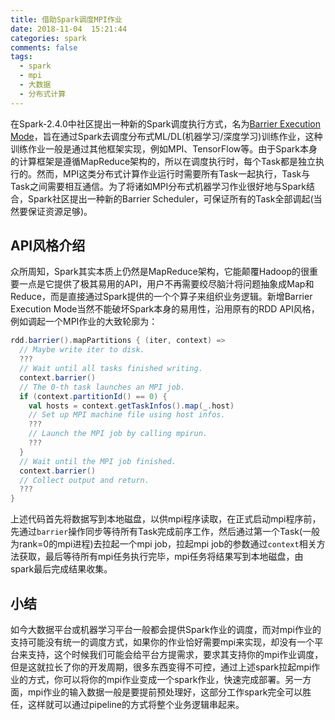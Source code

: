```yaml
---
title: 借助Spark调度MPI作业
date: 2018-11-04  15:21:44
categories: spark
comments: false
tags:
  - spark
  - mpi
  - 大数据
  - 分布式计算
---
```


在Spark-2.4.0中社区提出一种新的Spark调度执行方式，名为[Barrier Execution Mode](https://jira.apache.org/jira/browse/SPARK-24374)，旨在通过Spark去调度分布式ML/DL(机器学习/深度学习)训练作业，这种训练作业一般是通过其他框架实现，例如MPI、TensorFlow等。由于Spark本身的计算框架是遵循MapReduce架构的，所以在调度执行时，每个Task都是独立执行的。然而，MPI这类分布式计算作业运行时需要所有Task一起执行，Task与Task之间需要相互通信。为了将诸如MPI分布式机器学习作业很好地与Spark结合，Spark社区提出一种新的Barrier Scheduler，可保证所有的Task全部调起(当然要保证资源足够)。<!--more-->

## API风格介绍
众所周知，Spark其实本质上仍然是MapReduce架构，它能颠覆Hadoop的很重要一点是它提供了极其易用的API，用户不再需要绞尽脑汁将问题抽象成Map和Reduce，而是直接通过Spark提供的一个个算子来组织业务逻辑。新增Barrier Execution Mode当然不能破坏Spark本身的易用性，沿用原有的RDD API风格，例如调起一个MPI作业的大致轮廓为：
```scala
rdd.barrier().mapPartitions { (iter, context) =>
  // Maybe write iter to disk.
  ???
  // Wait until all tasks finished writing.
  context.barrier()
  // The 0-th task launches an MPI job.
  if (context.partitionId() == 0) {
    val hosts = context.getTaskInfos().map(_.host)
    // Set up MPI machine file using host infos.
    ???
    // Launch the MPI job by calling mpirun.
    ???
  }
  // Wait until the MPI job finished.
  context.barrier()
  // Collect output and return.
  ???
}
```

上述代码首先将数据写到本地磁盘，以供mpi程序读取，在正式启动mpi程序前，先通过`barrier`操作同步等待所有Task完成前序工作，然后通过第一个Task(一般为rank=0的mpi进程)去拉起一个mpi job，拉起mpi job的参数通过`context`相关方法获取，最后等待所有mpi任务执行完毕，mpi任务将结果写到本地磁盘，由spark最后完成结果收集。

## 小结
如今大数据平台或机器学习平台一般都会提供Spark作业的调度，而对mpi作业的支持可能没有统一的调度方式，如果你的作业恰好需要mpi来实现，却没有一个平台来支持，这个时候我们可能会给平台方提需求，要求其支持你的mpi作业调度，但是这就拉长了你的开发周期，很多东西变得不可控，通过上述spark拉起mpi作业的方式，你可以将你的mpi作业变成一个spark作业，快速完成部署。另一方面，mpi作业的输入数据一般是要提前预处理好，这部分工作spark完全可以胜任，这样就可以通过pipeline的方式将整个业务逻辑串起来。
